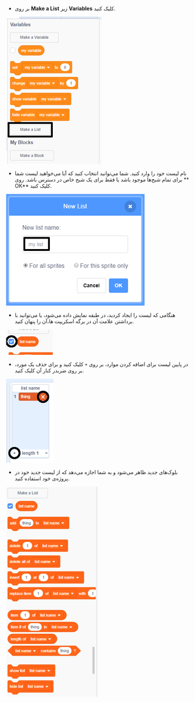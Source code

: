 + بر روی **Make a List** زیر **Variables** کلیک کنید.

![یک لیست ایجاد کنید](images/make-a-list-annotated.png)

+ نام لیست خود را وارد کنید. شما می‌توانید انتخاب کنید که آیا می‌خواهید لیست شما برای تمام شبح‌ها موجود باشد یا فقط برای یک شبح خاص در دسترس باشد. روی ** OK** کلیک کنید.

![نام لیست](images/list-name-annotated.png)

+ هنگامی که لیست را ایجاد کردید، در طبقه نمایش داده می‌شود، یا می‌توانید با برداشتن علامت آن در برگه اسکریپت ها،آن را پنهان کنید.

![نمایش/پنهان کردن لیست](images/list-show-hide-annotated.png)

+ در پایین لیست برای اضافه کردن موارد، بر روی `+` کلیک کنید و برای حذف یک مورد، بر روی ضربدر کنار آن کلیک کنید.

![نمایش/پنهان کردن لیست](images/list-add-delete-annotated.png)

+ بلوک‌های جدید ظاهر می‌شود و به شما اجازه می‌دهد که از لیست جدید خود در پروژه‌ی خود استفاده کنید.

![بلوک‌های لیست](images/list-blocks.png)